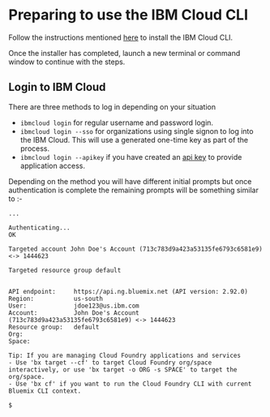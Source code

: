 # Preparing to use the IBM Cloud CLI

Follow the instructions mentioned [here](https://cloud.ibm.com/docs/cli?topic=cloud-cli-getting-started#step1-install-idt) to install the IBM Cloud CLI.

Once the installer has completed, launch a new terminal or command window to continue with the steps.

## Login to IBM Cloud

There are three methods to log in depending on your situation
* `ibmcloud login` for regular username and password login.
* `ibmcloud login --sso` for organizations using single signon to log into the IBM Cloud. This will use a generated one-time key as part of the process.
* `ibmcloud login --apikey` if you have created an [api key](https://cloud.ibm.com/docs/iam?topic=iam-manapikey#manapikey) to provide application access.

Depending on the method you will have different initial prompts but once authentication is complete the remaining prompts will be something similar to :-

```
...

Authenticating...
OK

Targeted account John Doe's Account (713c783d9a423a53135fe6793c6581e9) <-> 1444623

Targeted resource group default

                     
API endpoint:     https://api.ng.bluemix.net (API version: 2.92.0)   
Region:           us-south   
User:             jdoe123@us.ibm.com   
Account:          John Doe's Account (713c783d9a423a53135fe6793c6581e9) <-> 1444623  
Resource group:   default   
Org:                 
Space:               

Tip: If you are managing Cloud Foundry applications and services
- Use 'bx target --cf' to target Cloud Foundry org/space interactively, or use 'bx target -o ORG -s SPACE' to target the org/space.
- Use 'bx cf' if you want to run the Cloud Foundry CLI with current Bluemix CLI context.

$
```
